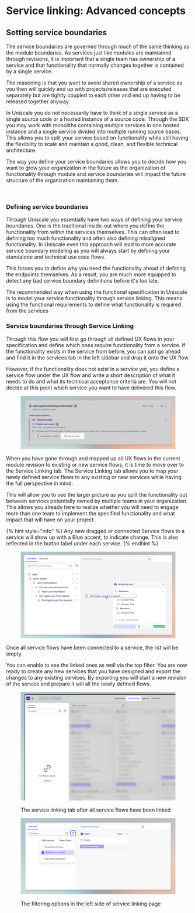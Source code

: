 # Service linking: Advanced concepts

## Setting service boundaries

The service boundaries are governed through much of the same thinking as the module boundaries. As services just like modules are maintained through revisions, it is important that a single team has ownership of a service and that functionality that normally changes together is contained by a single service.&#x20;

The reasoning is that you want to avoid shared ownership of a service as you then will quickly end up with projects/releases that are executed separately but are tightly coupled to each other and end up having to be released together anyway.

In Uniscale you do not necessarily have to think of a single service as a single source code or a hosted instance of a source code. Through the SDK you may work with monoliths containing multiple services in one hosted instance and a single service divided into multiple running source bases. This allows you to split your service based on functionality while still having the flexibility to scale and maintain a good, clean, and flexible technical architecture.

The way you define your service boundaries allows you to decide how you want to grow your organization in the future as the organization of functionality through module and service boundaries will impact the future structure of the organization maintaining them.

<figure><img src="../../../.gitbook/assets/image (1).avif" alt=""><figcaption></figcaption></figure>

### Defining service boundaries

Through Uniscale you essentially have two ways of defining your service boundaries. One is the traditional inside-out where you define the functionality from within the services themselves. This can often lead to defining too much functionality and often also defining misaligned functionality. In Uniscale even this approach will lead to more accurate service boundary modeling as you will always start by defining your standalone and technical use case flows.&#x20;

This forces you to define why you need the functionality ahead of defining the endpoints themselves. As a result, you are much more equipped to detect any bad service boundary definitions before it's too late.

The recommended way when using the functional specification in Uniscale is to model your service functionality through service linking. This means using the functional requirements to define what functionality is required from the services



### Service boundaries through Service Linking

Through this flow you will first go through all defined UX flows in your specification and define which ones require functionality from a service. If the functionality exists in the service from before, you can just go ahead and find it in the services tab in the left sidebar and drop it onto the UX flow.

However, if the functionality does not exist in a service yet, you define a service flow under the UX flow and write a short description of what it needs to do and what its technical acceptance criteria are. You will not decide at this point which service you want to have delivered this flow.

<figure><img src="../../../.gitbook/assets/image.png" alt=""><figcaption></figcaption></figure>

When you have gone through and mapped up all UX flows in the current module revision to existing or new service flows, it is time to move over to the Service Linking tab. The Service Linking tab allows you to map your newly defined service flows to any existing or new services while having the full perspective in mind.&#x20;

This will allow you to see the larger picture as you split the functionality out between services potentially owned by multiple teams in your organization. This allows you already here to realize whether you will need to engage more than one team to implement the specified functionality and what impact that will have on your project.

{% hint style="info" %}
Any new dragged or connected Service flows to a service will show up with a Blue accent, to indicate change. This is also reflected in the button label under each service.
{% endhint %}

<figure><img src="../../../.gitbook/assets/image (2).png" alt=""><figcaption></figcaption></figure>

Once all service flows have been connected to a service, the list will be empty.&#x20;

You can enable to see the linked ones as well via the top filter. You are now ready to create any new services that you have designed and export the changes to any existing services. By exporting you will start a new revision of the service and prepare it will all the newly defined flows.

<figure><img src="../../../.gitbook/assets/image (1).png" alt=""><figcaption><p>The service linking tab after all service flows have been linked</p></figcaption></figure>

<figure><img src="../../../.gitbook/assets/CleanShot 2024-04-26 at 13.25.30.png" alt=""><figcaption><p>The filtering options in the left side of service linking page</p></figcaption></figure>



